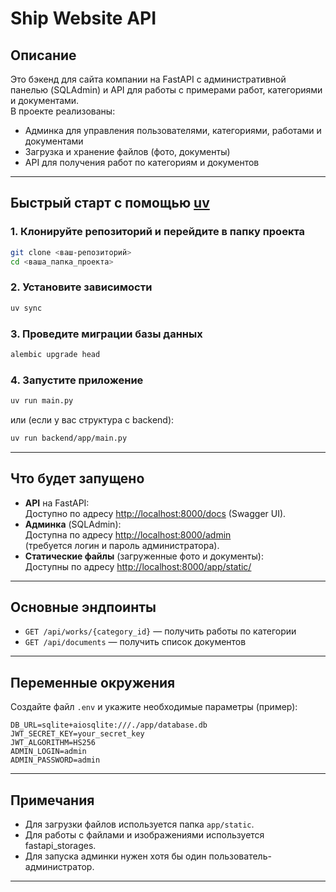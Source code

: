 # Ship Website API

## Описание

Это бэкенд для сайта компании на FastAPI с административной панелью (SQLAdmin) и API для работы с примерами работ, категориями и документами.  
В проекте реализованы:
- Админка для управления пользователями, категориями, работами и документами
- Загрузка и хранение файлов (фото, документы)
- API для получения работ по категориям и документов

---

## Быстрый старт с помощью [uv](https://github.com/astral-sh/uv)

### 1. Клонируйте репозиторий и перейдите в папку проекта

```bash
git clone <ваш-репозиторий>
cd <ваша_папка_проекта>
```

### 2. Установите зависимости

```bash
uv sync
```

### 3. Проведите миграции базы данных

```bash
alembic upgrade head
```

### 4. Запустите приложение

```bash
uv run main.py
```

или (если у вас структура с backend):

```bash
uv run backend/app/main.py
```

---

## Что будет запущено

- **API** на FastAPI:  
  Доступно по адресу [http://localhost:8000/docs](http://localhost:8000/docs) (Swagger UI).
- **Админка** (SQLAdmin):  
  Доступна по адресу [http://localhost:8000/admin](http://localhost:8000/admin)  
  (требуется логин и пароль администратора).
- **Статические файлы** (загруженные фото и документы):  
  Доступны по адресу [http://localhost:8000/app/static/](http://localhost:8000/app/static/...)

---

## Основные эндпоинты

- `GET /api/works/{category_id}` — получить работы по категории
- `GET /api/documents` — получить список документов

---

## Переменные окружения

Создайте файл `.env` и укажите необходимые параметры (пример):

```.env
DB_URL=sqlite+aiosqlite:///./app/database.db
JWT_SECRET_KEY=your_secret_key
JWT_ALGORITHM=HS256
ADMIN_LOGIN=admin
ADMIN_PASSWORD=admin
```

---

## Примечания

- Для загрузки файлов используется папка `app/static`.
- Для работы с файлами и изображениями используется fastapi_storages.
- Для запуска админки нужен хотя бы один пользователь-администратор.

---

